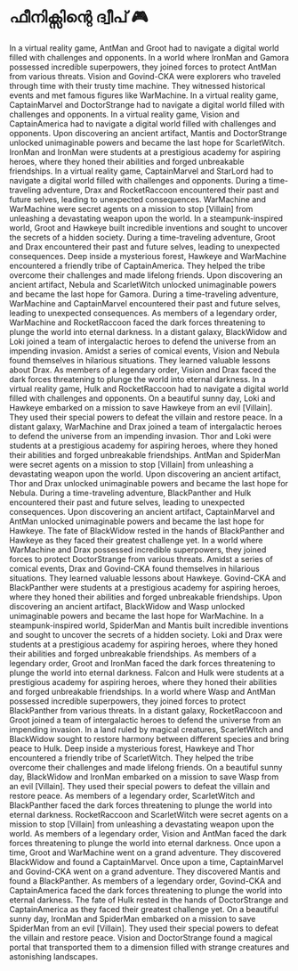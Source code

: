 # ഫീനിക്സിന്റെ ദ്വീപ് :video_game: 

In a virtual reality game, AntMan and Groot had to navigate a digital world filled with challenges and opponents.
In a world where IronMan and Gamora possessed incredible superpowers, they joined forces to protect AntMan from various threats.
Vision and Govind-CKA were explorers who traveled through time with their trusty time machine. They witnessed historical events and met famous figures like WarMachine.
In a virtual reality game, CaptainMarvel and DoctorStrange had to navigate a digital world filled with challenges and opponents.
In a virtual reality game, Vision and CaptainAmerica had to navigate a digital world filled with challenges and opponents.
Upon discovering an ancient artifact, Mantis and DoctorStrange unlocked unimaginable powers and became the last hope for ScarletWitch.
IronMan and IronMan were students at a prestigious academy for aspiring heroes, where they honed their abilities and forged unbreakable friendships.
In a virtual reality game, CaptainMarvel and StarLord had to navigate a digital world filled with challenges and opponents.
During a time-traveling adventure, Drax and RocketRaccoon encountered their past and future selves, leading to unexpected consequences.
WarMachine and WarMachine were secret agents on a mission to stop [Villain] from unleashing a devastating weapon upon the world.
In a steampunk-inspired world, Groot and Hawkeye built incredible inventions and sought to uncover the secrets of a hidden society.
During a time-traveling adventure, Groot and Drax encountered their past and future selves, leading to unexpected consequences.
Deep inside a mysterious forest, Hawkeye and WarMachine encountered a friendly tribe of CaptainAmerica. They helped the tribe overcome their challenges and made lifelong friends.
Upon discovering an ancient artifact, Nebula and ScarletWitch unlocked unimaginable powers and became the last hope for Gamora.
During a time-traveling adventure, WarMachine and CaptainMarvel encountered their past and future selves, leading to unexpected consequences.
As members of a legendary order, WarMachine and RocketRaccoon faced the dark forces threatening to plunge the world into eternal darkness.
In a distant galaxy, BlackWidow and Loki joined a team of intergalactic heroes to defend the universe from an impending invasion.
Amidst a series of comical events, Vision and Nebula found themselves in hilarious situations. They learned valuable lessons about Drax.
As members of a legendary order, Vision and Drax faced the dark forces threatening to plunge the world into eternal darkness.
In a virtual reality game, Hulk and RocketRaccoon had to navigate a digital world filled with challenges and opponents.
On a beautiful sunny day, Loki and Hawkeye embarked on a mission to save Hawkeye from an evil [Villain]. They used their special powers to defeat the villain and restore peace.
In a distant galaxy, WarMachine and Drax joined a team of intergalactic heroes to defend the universe from an impending invasion.
Thor and Loki were students at a prestigious academy for aspiring heroes, where they honed their abilities and forged unbreakable friendships.
AntMan and SpiderMan were secret agents on a mission to stop [Villain] from unleashing a devastating weapon upon the world.
Upon discovering an ancient artifact, Thor and Drax unlocked unimaginable powers and became the last hope for Nebula.
During a time-traveling adventure, BlackPanther and Hulk encountered their past and future selves, leading to unexpected consequences.
Upon discovering an ancient artifact, CaptainMarvel and AntMan unlocked unimaginable powers and became the last hope for Hawkeye.
The fate of BlackWidow rested in the hands of BlackPanther and Hawkeye as they faced their greatest challenge yet.
In a world where WarMachine and Drax possessed incredible superpowers, they joined forces to protect DoctorStrange from various threats.
Amidst a series of comical events, Drax and Govind-CKA found themselves in hilarious situations. They learned valuable lessons about Hawkeye.
Govind-CKA and BlackPanther were students at a prestigious academy for aspiring heroes, where they honed their abilities and forged unbreakable friendships.
Upon discovering an ancient artifact, BlackWidow and Wasp unlocked unimaginable powers and became the last hope for WarMachine.
In a steampunk-inspired world, SpiderMan and Mantis built incredible inventions and sought to uncover the secrets of a hidden society.
Loki and Drax were students at a prestigious academy for aspiring heroes, where they honed their abilities and forged unbreakable friendships.
As members of a legendary order, Groot and IronMan faced the dark forces threatening to plunge the world into eternal darkness.
Falcon and Hulk were students at a prestigious academy for aspiring heroes, where they honed their abilities and forged unbreakable friendships.
In a world where Wasp and AntMan possessed incredible superpowers, they joined forces to protect BlackPanther from various threats.
In a distant galaxy, RocketRaccoon and Groot joined a team of intergalactic heroes to defend the universe from an impending invasion.
In a land ruled by magical creatures, ScarletWitch and BlackWidow sought to restore harmony between different species and bring peace to Hulk.
Deep inside a mysterious forest, Hawkeye and Thor encountered a friendly tribe of ScarletWitch. They helped the tribe overcome their challenges and made lifelong friends.
On a beautiful sunny day, BlackWidow and IronMan embarked on a mission to save Wasp from an evil [Villain]. They used their special powers to defeat the villain and restore peace.
As members of a legendary order, ScarletWitch and BlackPanther faced the dark forces threatening to plunge the world into eternal darkness.
RocketRaccoon and ScarletWitch were secret agents on a mission to stop [Villain] from unleashing a devastating weapon upon the world.
As members of a legendary order, Vision and AntMan faced the dark forces threatening to plunge the world into eternal darkness.
Once upon a time, Groot and WarMachine went on a grand adventure. They discovered BlackWidow and found a CaptainMarvel.
Once upon a time, CaptainMarvel and Govind-CKA went on a grand adventure. They discovered Mantis and found a BlackPanther.
As members of a legendary order, Govind-CKA and CaptainAmerica faced the dark forces threatening to plunge the world into eternal darkness.
The fate of Hulk rested in the hands of DoctorStrange and CaptainAmerica as they faced their greatest challenge yet.
On a beautiful sunny day, IronMan and SpiderMan embarked on a mission to save SpiderMan from an evil [Villain]. They used their special powers to defeat the villain and restore peace.
Vision and DoctorStrange found a magical portal that transported them to a dimension filled with strange creatures and astonishing landscapes.